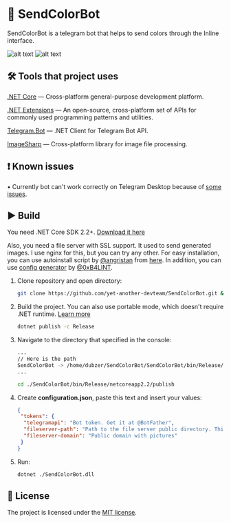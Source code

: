 🎨 SendColorBot
===============

SendColorBot is a telegram bot that helps to send colors through the Inline interface. 

![alt text](https://i.imgur.com/nPk9gjO.png "Inline interface") ![alt text](https://i.imgur.com/98trdfk.png "Final message")

## 🛠 Tools that project uses

[.NET Core](https://dot.net) — Cross-platform general-purpose development platform.

[.NET Extensions](https://github.com/aspnet/Extensions) — An open-source, cross-platform set of APIs for commonly used programming patterns and utilities.

[Telegram.Bot](https://github.com/TelegramBots/Telegram.Bot) — .NET Client for Telegram Bot API.

[ImageSharp](https://github.com/SixLabors/ImageSharp) — Cross-platform library for image file processing.

## ❗ Known issues

• Currently bot can't work correctly on Telegram Desktop because of [some issues](https://github.com/telegramdesktop/tdesktop/issues/4580).

## ▶️ Build
You need .NET Core SDK 2.2+. [Download it here](https://dotnet.microsoft.com/download/dotnet-core/3.0)

Also, you need a file server with SSL support. It used to send generated images. I use nginx for this, but you can try any other. For easy installation, you can use autoinstall script by [@angristan](https://github.com/angristan) from [here](https://github.com/angristan/nginx-autoinstall). In addition, you can use [config generator](https://nginxconfig.io/) by [@0xB4LINT](https://github.com/0xB4LINT).

1. Clone repository and open directory:
   ```sh
   git clone https://github.com/yet-another-devteam/SendColorBot.git && cd SendColorBot
2. Build the project. You can also use portable mode, which doesn't require .NET runtime. [Learn more](https://docs.microsoft.com/en-us/dotnet/core/tools/dotnet-build)
    ```sh
    dotnet publish -c Release
3. Navigate to the directory that specified in the console:
   ```sh
   ...
   // Here is the path
   SendColorBot -> /home/dubzer/SendColorBot/SendColorBot/bin/Release/netcoreapp2.2/publish/    
   ...
   
   cd ./SendColorBot/bin/Release/netcoreapp2.2/publish
4. Create **configuration.json**, paste this text and insert your values:
   ```json
   {
    "tokens": {
     "telegramapi": "Bot token. Get it at @BotFather",
     "fileserver-path": "Path to the file server public directory. This is where fileserver-domain should point",
     "fileserver-domain": "Public domain with pictures"
    } 
   }
5. Run:
    ```sh
    dotnet ./SendColorBot.dll
## 📝 License
The project is licensed under the [MIT license](https://github.com/yet-another-devteam/SendColorBot/blob/master/LICENSE).
